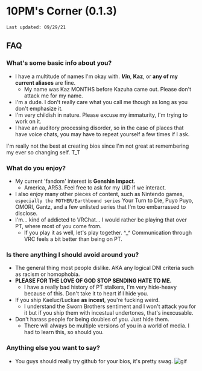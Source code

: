 # 10PM's Corner (0.1.3)

`Last updated: 09/29/21`

## FAQ
   ### What's some basic info about you?
 - I have a multitude of names I'm okay with. **_Vin_**, **Kaz**, or **any of my current aliases** are fine.
     - My name was Kaz MONTHS before Kazuha came out. Please don't attack me for my name.
 - I'm a dude. I don't really care what you call me though as long as you don't emphasize it.
 - I'm very childish in nature. Please excuse my immaturity, I'm trying to work on it.
 - I have an auditory processing disorder, so in the case of places that have voice chats, you may have to repeat yourself a few times if I ask.

I'm really not the best at creating bios since I'm not great at remembering my ever so changing self. T_T

### What do you enjoy?
 - My current 'fandom' interest is **Genshin Impact**.
     - America, AR53. Feel free to ask for my UID if we interact.
- I also enjoy many other pieces of content, such as Nintendo games, `especially the MOTHER/Earthbound series` Your Turn to Die, Puyo Puyo, OMORI, Gantz, and a few unlisted series that I'm too embarrassed to disclose.
- I'm... kind of addicted to VRChat... I would rather be playing that over PT, where most of you come from.
     -  If you play it as well, let's play together. ^_^ Communication through VRC feels a bit better than being on PT.
### Is there anything I should avoid around you?
 - The general thing most people dislike. AKA any logical DNI criteria such as racism or homophobia.
 - **PLEASE FOR THE LOVE OF GOD STOP SENDING HATE TO ME.** 
     - I have a really bad history of PT stalkers, I'm very hide-heavy because of this. Don't take it to heart if I hide you.
 - If you ship Kaeluc/Luckae **as incest**, you're fucking weird.
     - I understand the Sworn Brothers sentiment and I won't attack you for it but if you ship them with incestual undertones, that's inexcusable.
 - Don't harass people for being doubles of you. Just hide them.
     - There will always be multiple versions of you in a world of media. I had to learn this, so should you.
### Anything else you want to say?
- You guys should really try github for your bios, it's pretty swag.
![gif](https://user-images.githubusercontent.com/52664572/135260406-7f426160-3751-4031-8c7a-75de92c8fcc7.gif)
